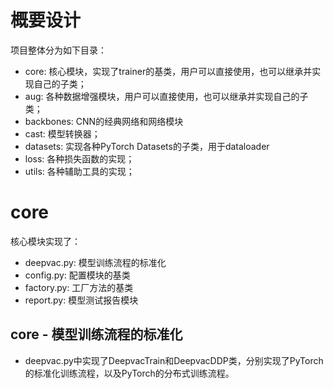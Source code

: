 # 概要设计
项目整体分为如下目录：
- core: 核心模块，实现了trainer的基类，用户可以直接使用，也可以继承并实现自己的子类；
- aug: 各种数据增强模块，用户可以直接使用，也可以继承并实现自己的子类；
- backbones: CNN的经典网络和网络模块
- cast: 模型转换器；
- datasets: 实现各种PyTorch Datasets的子类，用于dataloader
- loss: 各种损失函数的实现；
- utils: 各种辅助工具的实现；

# core
核心模块实现了：
- deepvac.py: 模型训练流程的标准化
- config.py: 配置模块的基类
- factory.py: 工厂方法的基类
- report.py: 模型测试报告模块

## core - 模型训练流程的标准化
- deepvac.py中实现了DeepvacTrain和DeepvacDDP类，分别实现了PyTorch的标准化训练流程，以及PyTorch的分布式训练流程。
